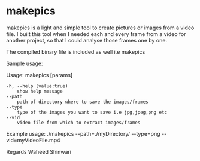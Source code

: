 # makepics
makepics is a light and simple tool to create pictures or images from a video file.
I built this tool when I needed each and every frame from a video for another project, 
so that I could analyse those frames one by one.

The compiled binary file is included as well i.e makepics

Sample usage:

Usage: makepics [params] 

	-h, --help (value:true)
		show help message
	--path
		path of directory where to save the images/frames
	--type
		type of the images you want to save i.e jpg,jpeg,png etc
	--vid
		video file from which to extract images/frames

Example usage:
./makepics --path=./myDirectory/ --type=png --vid=myVideoFile.mp4 



Regards
Waheed Shinwari
